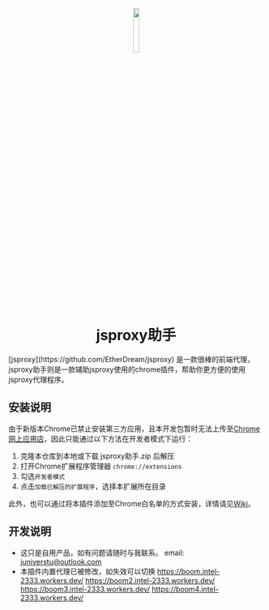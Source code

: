 <p align="center"><img width="15%" src="icons/icon-128.png" /></p>
<h1 align="center">jsproxy助手</h1>
  [jsproxy](https://github.com/EtherDream/jsproxy) 是一款很棒的前端代理，jsproxy助手则是一款辅助jsproxy使用的chrome插件，帮助你更方便的使用jsproxy代理程序。

## 安装说明

由于新版本Chrome已禁止安装第三方应用，且本开发包暂时无法上传至[Chrome网上应用店](https://chrome.google.com/webstore)，因此只能通过以下方法在开发者模式下运行：

1. 克隆本仓库到本地或下载 jsproxy助手.zip 后解压
2. 打开Chrome扩展程序管理器 `chrome://extensions`
3. 勾选`开发者模式`
4. 点击`加载已解压的扩展程序`，选择本扩展所在目录

此外，也可以通过将本插件添加至Chrome白名单的方式安装，详情请见[Wiki](https://github.com/haotian-wang/google-access-helper/wiki/Installation-Guide#%E5%B0%86%E6%8F%92%E4%BB%B6%E5%8A%A0%E5%85%A5chrome%E7%99%BD%E5%90%8D%E5%8D%95)。

## 开发说明

- 这只是自用产品，如有问题请随时与我联系。 email: juniverstu@outlook.com
- 本插件内置代理已被修改，如失效可以切换
https://boom.intel-2333.workers.dev/
https://boom2.intel-2333.workers.dev/
https://boom3.intel-2333.workers.dev/
https://boom4.intel-2333.workers.dev/

